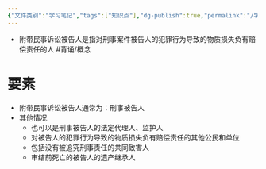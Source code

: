 ```yaml
---
{"文件类别":"学习笔记","tags":["知识点"],"dg-publish":true,"permalink":"/学习笔记studyup/知识点cheese/附带民事诉讼被告人/","dgPassFrontmatter":true,"noteIcon":"","created":"2024-09-14T15:02:32.149+08:00","updated":"2024-09-14T15:16:46.793+08:00"}
---
```


- 附带民事诉讼被告人是指对刑事案件被告人的犯罪行为导致的物质损失负有赔偿责任的人 #背诵/概念 

# 要素
- 附带民事诉讼被告人通常为：刑事被告人
- 其他情况
	- 也可以是刑事被告人的法定代理人、监护人
	- 对被告人的犯罪行为导致的物质损失负有赔偿责任的其他公民和单位
	- 包括没有被追究刑事责任的共同致害人
	- 审结前死亡的被告人的遗产继承人
